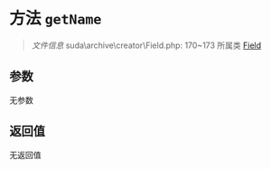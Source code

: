 # 方法 `getName`

> *文件信息* suda\archive\creator\Field.php: 170~173
> 所属类 [Field](../Field.md)




## 参数


无参数


## 返回值

无返回值
